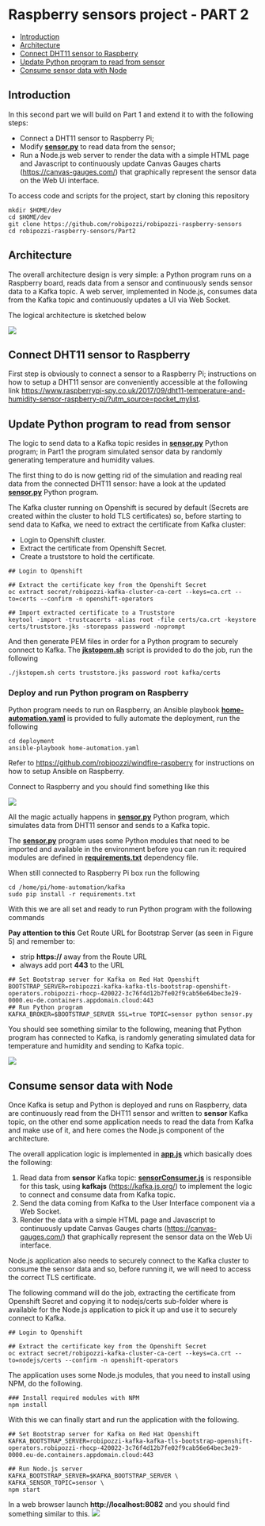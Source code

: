 # Raspberry sensors project - PART 2
- [Introduction](#introduction)
- [Architecture](#architecture)
- [Connect DHT11 sensor to Raspberry](#connect-DHT11-sensor-to-raspberry)
- [Update Python program to read from sensor](#update-python-program-to-read-from-sensor)
- [Consume sensor data with Node](#consume-sensor-data-with-node)


## Introduction
In this second part we will build on Part 1 and extend it to with the following steps:
* Connect a DHT11 sensor to Raspberry Pi;
* Modify **[sensor.py](kafka/sensor.py)** to read data from the sensor;
* Run a Node.js web server to render the data with a simple HTML page and Javascript to continuously update Canvas Gauges charts (https://canvas-gauges.com/) that graphically represent the sensor data on the Web Ui interface.

To access code and scripts for the project, start by cloning this repository 
```
mkdir $HOME/dev
cd $HOME/dev
git clone https://github.com/robipozzi/robipozzi-raspberry-sensors 
cd robipozzi-raspberry-sensors/Part2
```

## Architecture
The overall architecture design is very simple: a Python program runs on a Raspberry board, reads data from a sensor and continuously sends sensor data to a Kafka topic. A web server, implemented in Node.js, consumes data from the Kafka topic and continuously updates a UI via Web Socket.

The logical architecture is sketched below

![](../images/architecture.png)

## Connect DHT11 sensor to Raspberry
First step is obviously to connect a sensor to a Raspberry Pi; instructions on how to setup a DHT11 sensor are conveniently accessible at the following link https://www.raspberrypi-spy.co.uk/2017/09/dht11-temperature-and-humidity-sensor-raspberry-pi/?utm_source=pocket_mylist.

## Update Python program to read from sensor
The logic to send data to a Kafka topic resides in **[sensor.py](kafka/sensor.py)** Python program; in Part1 the program simulated sensor data by randomly generating temperature and humidity values.

The first thing to do is now getting rid of the simulation and reading real data from the connected DHT11 sensor: have a look at the updated **[sensor.py](kafka/sensor.py)** Python program.

The Kafka cluster running on Openshift is secured by default (Secrets are created within the cluster to hold TLS certificates) so, before starting to send data to Kafka, we need to extract the certificate from Kafka cluster:
* Login to Openshift cluster.
* Extract the certificate from Openshift Secret.
* Create a truststore to hold the certificate.
```
## Login to Openshift 

## Extract the certificate key from the Openshift Secret
oc extract secret/robipozzi-kafka-cluster-ca-cert --keys=ca.crt --to=certs --confirm -n openshift-operators

## Import extracted certificate to a Truststore
keytool -import -trustcacerts -alias root -file certs/ca.crt -keystore certs/truststore.jks -storepass password -noprompt
```
And then generate PEM files in order for a Python program to securely connect to Kafka.
The **[jkstopem.sh](jkstopem.sh)** script is provided to do the job, run the following
```
./jkstopem.sh certs truststore.jks password root kafka/certs
```
### Deploy and run Python program on Raspberry
Python program needs to run on Raspberry, an Ansible playbook **[home-automation.yaml](deployment/home-automation.yaml)** is provided to fully automate the deployment, run the following
```
cd deployment
ansible-playbook home-automation.yaml
```
Refer to https://github.com/robipozzi/windfire-raspberry for instructions on how to setup Ansible on Raspberry.

Connect to Raspberry and you should find something like this

![](images/raspberry.png)

All the magic actually happens in **[sensor.py](kafka/sensor.py)** Python program, which simulates data from DHT11 sensor and sends to a Kafka topic.

The **[sensor.py](kafka/sensor.py)** program uses some Python modules that need to be imported and available in the environment before you can run it: required modules are defined in **[requirements.txt](kafka/requirements.txt)** dependency file.

When still connected to Raspberry Pi box run the following
```
cd /home/pi/home-automation/kafka
sudo pip install -r requirements.txt
```
With this we are all set and ready to run Python program with the following commands

**Pay attention to this**
Get Route URL for Bootstrap Server (as seen in Figure 5) and remember to:
- strip **https://** away from the Route URL
- always add port **443** to the URL

```
## Set Bootstrap server for Kafka on Red Hat Openshift
BOOTSTRAP_SERVER=robipozzi-kafka-kafka-tls-bootstrap-openshift-operators.robipozzi-rhocp-420022-3c76f4d12b7fe02f9cab56e64bec3e29-0000.eu-de.containers.appdomain.cloud:443
## Run Python program
KAFKA_BROKER=$BOOTSTRAP_SERVER SSL=true TOPIC=sensor python sensor.py
```

You should see something similar to the following, meaning that Python program has connected to Kafka, is randomly generating simulated data for temperature and humidity and sending to Kafka topic.

![](images/sensor-simulation.png)

## Consume sensor data with Node
Once Kafka is setup and Python is deployed and runs on Raspberry, data are continuously read from the DHT11 sensor and written to **sensor** Kafka topic, on the other end some application needs to read the data from Kafka and make use of it, and here comes the Node.js component of the architecture.

The overall application logic is implemented in **[app.js](nodejs/app.js)** which basically does the following:
1. Read data from **sensor** Kafka topic: **[sensorConsumer.js](nodejs/sensorConsumer.js)** is responsible for this task, using **kafkajs** (https://kafka.js.org/) to implement the logic to connect and consume data from Kafka topic.
2. Send the data coming from Kafka to the User Interface component via a Web Socket.
3. Render the data with a simple HTML page and Javascript to continuously update Canvas Gauges charts (https://canvas-gauges.com/) that graphically represent the sensor data on the Web Ui interface.

Node.js application also needs to securely connect to the Kafka cluster to consume the sensor data and so, before running it, we will need to access the correct TLS certificate.

The following command will do the job, extracting the certificate from Openshift Secret and copying it to nodejs/certs sub-folder where is available for the Node.js application to pick it up and use it to securely connect to Kafka.
```
## Login to Openshift 

## Extract the certificate key from the Openshift Secret
oc extract secret/robipozzi-kafka-cluster-ca-cert --keys=ca.crt --to=nodejs/certs --confirm -n openshift-operators
```
The application uses some Node.js modules, that you need to install using NPM, do the following.
```
### Install required modules with NPM
npm install
```
With this we can finally start and run the application with the following.
```
## Set Bootstrap server for Kafka on Red Hat Openshift
KAFKA_BOOTSTRAP_SERVER=robipozzi-kafka-kafka-tls-bootstrap-openshift-operators.robipozzi-rhocp-420022-3c76f4d12b7fe02f9cab56e64bec3e29-0000.eu-de.containers.appdomain.cloud:443

## Run Node.js server
KAFKA_BOOTSTRAP_SERVER=$KAFKA_BOOTSTRAP_SERVER \
KAFKA_SENSOR_TOPIC=sensor \
npm start
```

In a web browser launch **http://localhost:8082** and you should find something similar to this.
![](images/ui-sensordata.png)